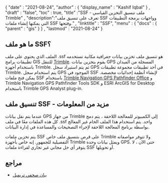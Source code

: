 {
  "date" : "2021-08-24",
  "author" : {
    "display_name" : "Kashif Iqbal"
} ,
  "draft" : "false",
  "toc" : true,
  "title" :"SSF - ملف تنسيق التخزين القياسي Trimble" ,
  "description":"تعرف على تنسيق ملف SSF وواجهات برمجة التطبيقات التي يمكنها إنشاء ملفات SSF وفتحها." ,
  "linktitle" : "SSF",
  "menu" : {
    "docs" : {
      "parent" : "gis"
}
} ,
  "lastmod" : "2021-08-24"
}

## ما هو ملف SSF؟

الملف الذي يحتوي على ملف .ssf هو تنسيق ملف تخزين بيانات جغرافية مكانية تستخدمه تطبيقات برامج GIS للتنقل [Trimble](https://www.trimble.com). يقوم بتخزين بيانات GPS المسجلة من الميدان باستخدام أجهزة Trimble. ثم يتم استيراد سجل GPS في أحد تطبيقات مجموعة تطبيقات Trimble. يتم استخدام سجل GPS الموجود في SSF لإنشاء أنظمة إحداثيات مخصصة. يمكن فتح ملفات SSF باستخدام [Trimble Navigation GPS Pathfinder Office](https://geospatial.trimble.com/en/products/software/office-software) و Trimble Navigation GPS Pathfinder Tools SDK و ESRI ArcGIS for Desktop باستخدام Trimble GPS Analyst plug-in.

## تنسيق ملف SSF - مزيد من المعلومات

عندما يتم نقل بيانات GPS من جهاز Trimble إلى الكمبيوتر للمعالجة اللاحقة ، يتم دمج كل هذه الملفات معًا في ملف .ssf واحد. يتم استخدام هذا الملف الخام غير المعالج بواسطة برنامج المعالجة اللاحقة لإجراء التصحيحات والمساعدة في إدارة البيانات.

يتم تخزين ملفات SSF على قرص بتنسيق ملف خاص Trimble ولا تتوفر مواصفاته التفصيلية للجمهور. إنه خاص بأجهزة Trimble ويمثل بيانات وحدة GPS. حتى الآن ، لا يتوفر أي حل مجاني غير تجاري لقراءة ملفات SSF أو تحويلها.

## مراجع

* [بيان صحفي تريمبل](https://www.trimble.com/news/release.aspx?id=050510b)

